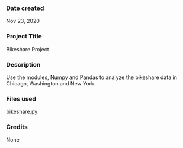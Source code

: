 ### Date created
Nov 23, 2020

### Project Title
Bikeshare Project

### Description
Use the modules, Numpy and Pandas to analyze the bikeshare data in Chicago, Washington and New York.

### Files used
bikeshare.py

### Credits
None
